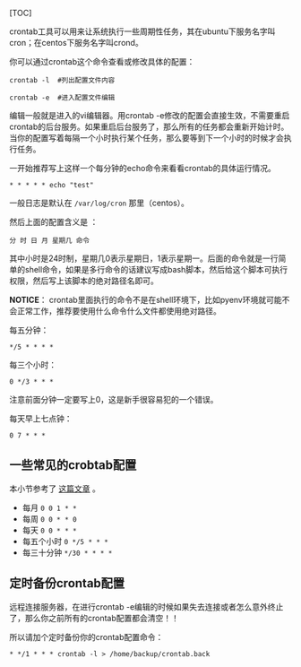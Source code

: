 

[TOC]




crontab工具可以用来让系统执行一些周期性任务，其在ubuntu下服务名字叫cron；在centos下服务名字叫crond。

你可以通过crontab这个命令查看或修改具体的配置：

```
crontab -l  #列出配置文件内容

crontab -e  #进入配置文件编辑
```


编辑一般就是进入的vi编辑器。用crontab -e修改的配置会直接生效，不需要重启crontab的后台服务。如果重启后台服务了，那么所有的任务都会重新开始计时。当你的配置写着每隔一个小时执行某个任务，那么要等到下一个小时的时候才会执行任务。

一开始推荐写上这样一个每分钟的echo命令来看看crontab的具体运行情况。

```
* * * * * echo "test"
```
一般日志是默认在 `/var/log/cron` 那里（centos）。

然后上面的配置含义是 ：

```
分 时 日 月 星期几 命令
```




其中小时是24时制，星期几0表示星期日，1表示星期一。后面的命令就是一行简单的shell命令，如果是多行命令的话建议写成bash脚本，然后给这个脚本可执行权限，然后写上该脚本的绝对路径名即可。

**NOTICE**： crontab里面执行的命令不是在shell环境下，比如pyenv环境就可能不会正常工作，推荐要使用什么命令什么文件都使用绝对路径。

每五分钟：

```
*/5 * * * *
```



每三个小时：

```
0 */3 * * *
```



注意前面分钟一定要写上0，这是新手很容易犯的一个错误。

每天早上七点钟：

```
0 7 * * *
```



## 一些常见的crobtab配置

本小节参考了 [这篇文章](https://blog.csdn.net/youngqj/article/details/6798065) 。

- 每月 `0 0 1 * *`
- 每周 `0 0 * * 0`
- 每天 `0 0 * * *`
- 每五个小时 `0 */5 * * *`
- 每三十分钟 `*/30 * * * *`



## 定时备份crontab配置

远程连接服务器，在进行crontab -e编辑的时候如果失去连接或者怎么意外终止了，那么你之前所有的crontab配置都会清空！！

所以请加个定时备份你的crontab配置命令：

```
* */1 * * * crontab -l > /home/backup/crontab.back
```








